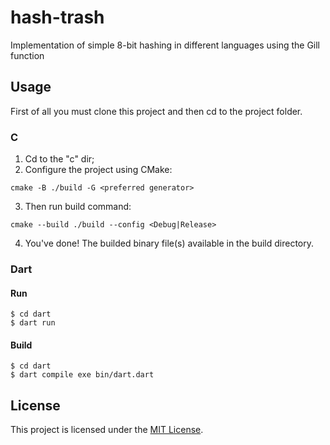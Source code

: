 # hash-trash
Implementation of simple 8-bit hashing in different languages using the Gill function

## Usage 

First of all you must clone this project and then cd to the project folder.

### C

1. Cd to the "c" dir;
2. Configure the project using CMake:
```
cmake -B ./build -G <preferred generator>
```
3. Then run build command:
```
cmake --build ./build --config <Debug|Release>
```
4. You've done! The builded binary file(s) available in the build directory.

### Dart
#### Run
```
$ cd dart
$ dart run
```
#### Build
```
$ cd dart
$ dart compile exe bin/dart.dart
```

## License

This project is licensed under the [MIT License](LICENSE).
